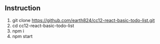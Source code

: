 ## Instruction

1. git clone https://github.com/earth824/cc12-react-basic-todo-list.git
2. cd cc12-react-basic-todo-list
3. npm i
4. npm start
